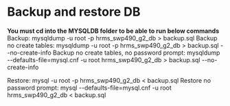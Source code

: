 # Backup and restore DB

**You must cd into the MYSQLDB folder to be able to run below commands**
Backup: mysqldump -u root -p hrms_swp490_g2_db > backup.sql
Backup no create tables: mysqldump -u root -p hrms_swp490_g2_db > backup.sql --no-create-info
Backup no create tables, no password prompt: mysqldump --defaults-file=mysql.cnf -u root hrms_swp490_g2_db > backup.sql --no-create-info

Restore: mysql -u root -p hrms_swp490_g2_db < backup.sql
Restore no password prompt: mysql --defaults-file=mysql.cnf -u root hrms_swp490_g2_db < backup.sql
